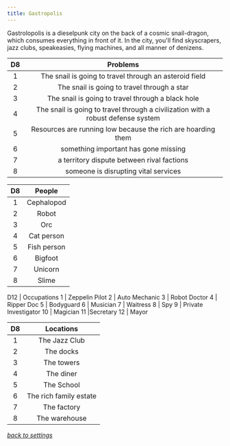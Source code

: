 ```yaml
---
title: Gastropolis
---
```

Gastrolopolis is a dieselpunk city on the back of a cosmic snail-dragon, which consumes everything in front of it. In the city, you'll find skyscrapers, jazz clubs, speakeasies, flying machines, and all manner of denizens. 

D8 | Problems
:-: | :-:
1 | The snail is going to travel through an asteroid field
2 | The snail is going to travel through a star
3 | The snail is going to travel through a black hole
4 | The snail is going to travel through a civilization with a robust defense system
5 | Resources are running low because the rich are hoarding them
6 | something important has gone missing
7 | a territory dispute between rival factions
8 | someone is disrupting vital services

D8 | People
:-: | :-:
1 | Cephalopod
2 | Robot
3 | Orc
4 | Cat person
5 | Fish person
6 | Bigfoot
7 | Unicorn
8 | Slime

D12 | Occupations
1 | Zeppelin Pilot
2 | Auto Mechanic
3 | Robot Doctor
4 | Ripper Doc
5 | Bodyguard
6 | Musician
7 | Waitress
8 | Spy
9 | Private Investigator
10 | Magician
11 |Secretary
12 | Mayor

D8 | Locations
:-: | :-:
1 | The Jazz Club
2 | The docks
3 | The towers
4 | The diner
5 | The School
6 | The rich family estate
7 | The factory
8 | The warehouse

*[back to settings](https://pennylescroche.github.io/Distorted-Domains/setting)*
